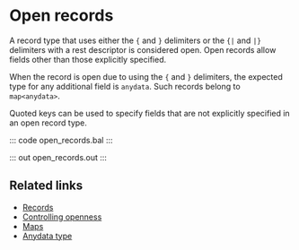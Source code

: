 # Open records

A record type that uses either the `{` and `}` delimiters or the `{|` and `|}` delimiters with a rest descriptor is considered open. Open records allow fields other than those explicitly specified. 

When the record is open due to using the  `{` and `}` delimiters, the expected type for any additional field is `anydata`. Such records belong to `map<anydata>`. 

Quoted keys can be used to specify fields that are not explicitly specified in an open record type.

::: code open_records.bal :::

::: out open_records.out :::

## Related links
- [Records](/learn/by-example/records/)
- [Controlling openness](/learn/by-example/controlling-openness/)
- [Maps](/learn/by-example/maps/)
- [Anydata type](/learn/by-example/anydata-type/)
